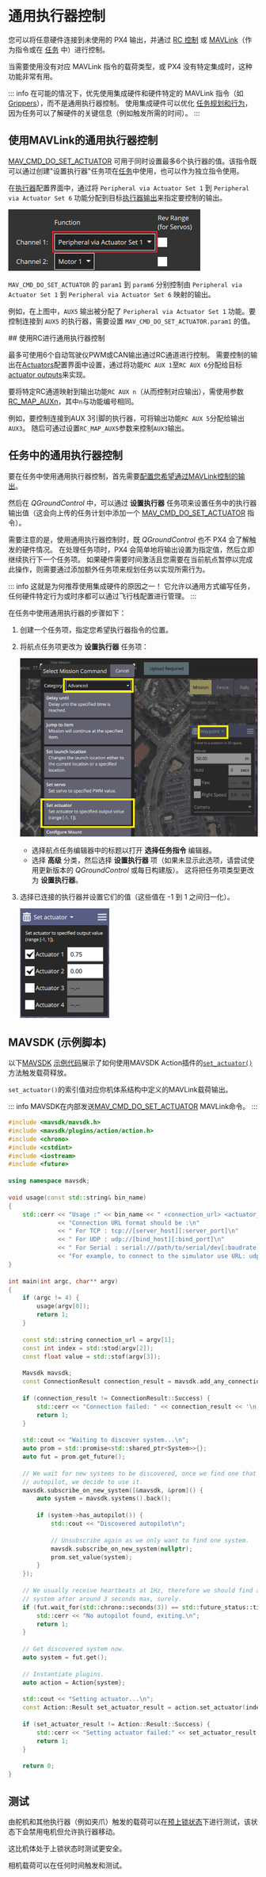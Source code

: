 # 通用执行器控制

您可以将任意硬件连接到未使用的 PX4 输出，并通过 [RC 控制](#generic-actuator-control-with-rc) 或 [MAVLink](#generic-actuator-control-with-mavlink)（作为指令或在 [任务](#generic-actuator-control-in-missions) 中）进行控制。

当需要使用没有对应 MAVLink 指令的载荷类型，或 PX4 没有特定集成时，这种功能非常有用。

::: info
在可能的情况下，优先使用集成硬件和硬件特定的 MAVLink 指令（如 [Grippers](../peripherals/gripper.md)），而不是通用执行器控制。
使用集成硬件可以优化 [任务规划和行为](../flying/package_delivery_mission.md)，因为任务可以了解硬件的关键信息（例如触发所需的时间）。
:::

## 使用MAVLink的通用执行器控制

[MAV_CMD_DO_SET_ACTUATOR](https://mavlink.io/en/messages/common.html#MAV_CMD_DO_SET_ACTUATOR) 可用于同时设置最多6个执行器的值。该指令既可以通过创建"设置执行器"任务项在[任务](#generic-actuator-control-in-missions)中使用，也可以作为独立指令使用。

在[执行器](../config/actuators.md#actuator-outputs)配置界面中，通过将 `Peripheral via Actuator Set 1` 到 `Peripheral via Actuator Set 6` 功能分配到目标[执行器输出](../config/actuators.md#actuator-outputs)来指定要控制的输出。

![QGC中的通用执行器输出设置示例](../../assets/peripherals/qgc_generic_actuator_output_setting_example.png)

`MAV_CMD_DO_SET_ACTUATOR` 的 `param1` 到 `param6` 分别控制由 `Peripheral via Actuator Set 1` 到 `Peripheral via Actuator Set 6` 映射的输出。

例如，在上图中，`AUX5` 输出被分配了 `Peripheral via Actuator Set 1` 功能。要控制连接到 `AUX5` 的执行器，需要设置 `MAV_CMD_DO_SET_ACTUATOR.param1` 的值。

<!-- PX4 v1.14 bug https://github.com/PX4/PX4-Autopilot/issues/21966 -->## 使用RC进行通用执行器控制

最多可使用6个自动驾驶仪PWM或CAN输出通过RC通道进行控制。
需要控制的输出在[Actuators](../config/actuators.md#actuator-outputs)配置界面中设置，通过将功能`RC AUX 1`至`RC AUX 6`分配给目标[actuator outputs](../config/actuators.md#actuator-outputs)来实现。

要将特定RC通道映射到输出功能`RC AUX n`（从而控制对应输出），需使用参数[RC_MAP_AUXn](../advanced_config/parameter_reference.md#RC_MAP_AUX1)，其中`n`与功能编号相同。

例如，要控制连接到AUX 3引脚的执行器，可将输出功能`RC AUX 5`分配给输出`AUX3`。
随后可通过设置`RC_MAP_AUX5`参数来控制`AUX3`输出。

## 任务中的通用执行器控制

要在任务中使用通用执行器控制，首先需要[配置您希望通过MAVLink控制的输出](#generic-actuator-control-with-mavlink)。

然后在 _QGroundControl_ 中，可以通过 **设置执行器** 任务项来设置任务中的执行器输出值（这会向上传的任务计划中添加一个 [MAV_CMD_DO_SET_ACTUATOR](https://mavlink.io/en/messages/common.html#MAV_CMD_DO_SET_ACTUATOR) 指令）。

需要注意的是，使用通用执行器控制时，既 _QGroundControl_ 也不 PX4 会了解触发的硬件情况。
在处理任务项时，PX4 会简单地将输出设置为指定值，然后立即继续执行下一个任务项。
如果硬件需要时间激活且您需要在当前航点暂停以完成此操作，则需要通过添加额外任务项来规划任务以实现所需行为。

::: info
这就是为何推荐使用集成硬件的原因之一！
它允许以通用方式编写任务，任何硬件特定行为或时序都可以通过飞行栈配置进行管理。
:::

在任务中使用通用执行器的步骤如下：

1. 创建一个任务项，指定您希望执行器指令的位置。
1. 将航点任务项更改为 **设置执行器** 任务项：

   ![设置执行器任务项](../../assets/qgc/plan/mission_item_editors/mission_item_select_set_actuator.png)

   - 选择航点任务编辑器中的标题以打开 **选择任务指令** 编辑器。
   - 选择 **高级** 分类，然后选择 **设置执行器** 项（如果未显示此选项，请尝试使用更新版本的 _QGroundControl_ 或每日构建版）。
     这将把任务项类型更改为 **设置执行器**。

1. 选择已连接的执行器并设置它们的值（这些值在 -1 到 1 之间归一化）。

   ![设置执行器任务项](../../assets/qgc/plan/mission_item_editors/set_actuator.png)

## MAVSDK (示例脚本)

以下[MAVSDK](https://mavsdk.mavlink.io/main/en/index.html) [示例代码](https://github.com/mavlink/MAVSDK/blob/main/examples/set_actuator/set_actuator.cpp)展示了如何使用MAVSDK Action插件的[`set_actuator()`](https://mavsdk.mavlink.io/main/en/cpp/api_reference/classmavsdk_1_1_action.html#classmavsdk_1_1_action_1ad30beac27f05c62dcf6a3d0928b86e4c)方法触发载荷释放。

`set_actuator()`的索引值对应你机体系结构中定义的MAVLink载荷输出。

::: info
MAVSDK在内部发送[MAV_CMD_DO_SET_ACTUATOR](https://mavlink.io/en/messages/common.html#MAV_CMD_DO_SET_ACTUATOR) MAVLink命令。
:::

```cpp
#include <mavsdk/mavsdk.h>
#include <mavsdk/plugins/action/action.h>
#include <chrono>
#include <cstdint>
#include <iostream>
#include <future>

using namespace mavsdk;

void usage(const std::string& bin_name)
{
    std::cerr << "Usage :" << bin_name << " <connection_url> <actuator_index> <actuator_value>\n"
              << "Connection URL format should be :\n"
              << " For TCP : tcp://[server_host][:server_port]\n"
              << " For UDP : udp://[bind_host][:bind_port]\n"
              << " For Serial : serial:///path/to/serial/dev[:baudrate]\n"
              << "For example, to connect to the simulator use URL: udp://:14540\n";
}

int main(int argc, char** argv)
{
    if (argc != 4) {
        usage(argv[0]);
        return 1;
    }

    const std::string connection_url = argv[1];
    const int index = std::stod(argv[2]);
    const float value = std::stof(argv[3]);

    Mavsdk mavsdk;
    const ConnectionResult connection_result = mavsdk.add_any_connection(connection_url);

    if (connection_result != ConnectionResult::Success) {
        std::cerr << "Connection failed: " << connection_result << '\n';
        return 1;
    }

    std::cout << "Waiting to discover system...\n";
    auto prom = std::promise<std::shared_ptr<System>>{};
    auto fut = prom.get_future();

    // We wait for new systems to be discovered, once we find one that has an
    // autopilot, we decide to use it.
    mavsdk.subscribe_on_new_system([&mavsdk, &prom]() {
        auto system = mavsdk.systems().back();

        if (system->has_autopilot()) {
            std::cout << "Discovered autopilot\n";

            // Unsubscribe again as we only want to find one system.
            mavsdk.subscribe_on_new_system(nullptr);
            prom.set_value(system);
        }
    });

    // We usually receive heartbeats at 1Hz, therefore we should find a
    // system after around 3 seconds max, surely.
    if (fut.wait_for(std::chrono::seconds(3)) == std::future_status::timeout) {
        std::cerr << "No autopilot found, exiting.\n";
        return 1;
    }

    // Get discovered system now.
    auto system = fut.get();

    // Instantiate plugins.
    auto action = Action{system};

    std::cout << "Setting actuator...\n";
    const Action::Result set_actuator_result = action.set_actuator(index, value);

    if (set_actuator_result != Action::Result::Success) {
        std::cerr << "Setting actuator failed:" << set_actuator_result << '\n';
        return 1;
    }

    return 0;
}
```

## 测试

由舵机和其他执行器（例如夹爪）触发的载荷可以在[预上锁状态](../getting_started/px4_basic_concepts.md#arming-and-disarming)下进行测试，该状态下会禁用电机但允许执行器移动。

这比机体处于上锁状态时测试更安全。

相机载荷可以在任何时间触发和测试。